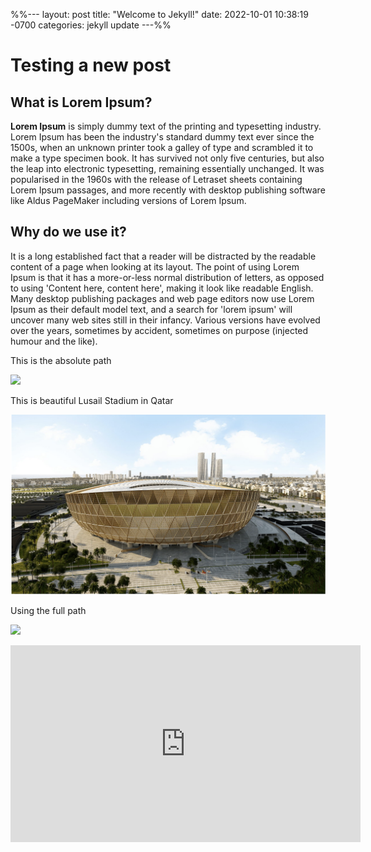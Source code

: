 %%---
layout: post
title:  "Welcome to Jekyll!"
date:   2022-10-01 10:38:19 -0700
categories: jekyll update
---%%

# Testing a new post 

## What is Lorem Ipsum?

**Lorem Ipsum** is simply dummy text of the printing and typesetting industry. Lorem Ipsum has been the industry's standard dummy text ever since the 1500s, when an unknown printer took a galley of type and scrambled it to make a type specimen book. It has survived not only five centuries, but also the leap into electronic typesetting, remaining essentially unchanged. It was popularised in the 1960s with the release of Letraset sheets containing Lorem Ipsum passages, and more recently with desktop publishing software like Aldus PageMaker including versions of Lorem Ipsum.

## Why do we use it?

It is a long established fact that a reader will be distracted by the readable content of a page when looking at its layout. The point of using Lorem Ipsum is that it has a more-or-less normal distribution of letters, as opposed to using 'Content here, content here', making it look like readable English. Many desktop publishing packages and web page editors now use Lorem Ipsum as their default model text, and a search for 'lorem ipsum' will uncover many web sites still in their infancy. Various versions have evolved over the years, sometimes by accident, sometimes on purpose (injected humour and the like).

This is the absolute path

![]({{site.url}}/docs/assets/images/lusail_stadium_2.png)


This is beautiful Lusail Stadium in Qatar

![](../docs/assets/images/lusail-stadium.png)

Using the full path 

![](https://honghaile.github.io/docs/assets/images/lusail-stadium.png)




<iframe width="560" height="315" src="https://www.youtube.com/embed/odAMu_co9_c" title="YouTube video player" frameborder="0" allow="accelerometer; autoplay; clipboard-write; encrypted-media; gyroscope; picture-in-picture" allowfullscreen></iframe>



